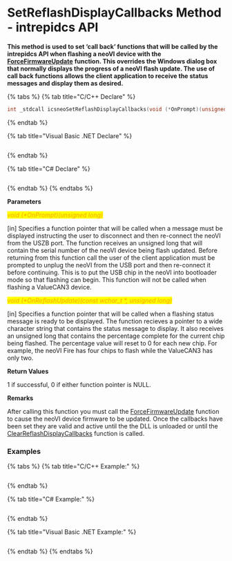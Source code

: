 # SetReflashDisplayCallbacks Method - intrepidcs API

**This method is used to set ‘call back’ functions that will be called by the intrepidcs API when flashing a neoVI device with the** [**ForceFirmwareUpdate**](forcefirmwareupdate-method-intrepidcs-api.md) **function. This overrides the Windows dialog box that normally displays the progress of a neoVI flash update. The use of call back functions allows the client application to receive the status messages and display them as desired.**

{% tabs %}
{% tab title="C/C++ Declare" %}
```cpp
int _stdcall icsneoSetReflashDisplayCallbacks(void (*OnPrompt)(unsigned long), void (*OnReflashUpdate)(const wchar_t *, unsigned long));
```
{% endtab %}

{% tab title="Visual Basic .NET Declare" %}
```vbnet
```
{% endtab %}

{% tab title="C# Declare" %}
```csharp
```
{% endtab %}
{% endtabs %}

**Parameters**

_<mark style="color:orange;">void (\*OnPrompt)(unsigned long)</mark>_

\[in] Specifies a function pointer that will be called when a message must be displayed instructing the user to disconnect and then re-connect the neoVI from the USZB port. The function receives an unsigned long that will contain the serial number of the neoVI device being flash updated. Before returning from this function call the user of the client application must be prompted to unplug the neoVI from the USB port and then re-connect it before continuing. This is to put the USB chip in the neoVI into bootloader mode so that flashing can begin. This function will not be called when flashing a ValueCAN3 device.

_<mark style="color:orange;">void (\*OnReflashUpdate)(const wchar\_t \*, unsigned long)</mark>_

\[in] Specifies a function pointer that will be called when a flashing status message is ready to be displayed. The function recieves a pointer to a wide character string that contains the status message to display. It also receives an unsigned long that contains the percentage complete for the current chip being flashed. The percentage value will reset to 0 for each new chip. For example, the neoVI Fire has four chips to flash while the ValueCAN3 has only two.

**Return Values**

1 if successful, 0 if either function pointer is NULL.

**Remarks**

After calling this function you must call the [ForceFirmwareUpdate](forcefirmwareupdate-method-intrepidcs-api.md) function to cause the neoVI device firmware to be updated. Once the callbacks have been set they are valid and active until the the DLL is unloaded or until the [ClearReflashDisplayCallbacks](clearreflashdisplaycallbacks-method-intrepidcs-api.md) function is called.

### Examples

{% tabs %}
{% tab title="C/C++ Example:" %}
```cpp
```
{% endtab %}

{% tab title="C# Example:" %}
```csharp
```
{% endtab %}

{% tab title="Visual Basic .NET Example:" %}
```vbnet
```
{% endtab %}
{% endtabs %}
